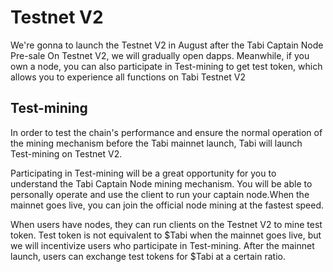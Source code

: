 # Testnet V2

We're gonna to launch the Testnet V2 in August after the Tabi Captain Node Pre-sale
On Testnet V2, we will gradually open dapps. Meanwhile, if you own a node, you can also participate in Test-mining to get test token, which allows you to experience all functions on Tabi Testnet V2

## Test-mining   
In order to test the chain's performance and ensure the normal operation of the mining mechanism before the Tabi mainnet launch, Tabi will launch Test-mining on Testnet V2.

Participating in Test-mining will be a great opportunity for you to understand the Tabi Captain Node mining mechanism. You will be able to personally operate and use the client to run your captain node.When the mainnet goes live, you can join the official node mining at the fastest speed.

When users have nodes, they can run clients on the Testnet V2 to mine test token. Test token is not equivalent to $Tabi when the mainnet goes live, but we will incentivize users who participate in Test-mining. After the mainnet launch, users can exchange test tokens for $Tabi at a certain ratio.
